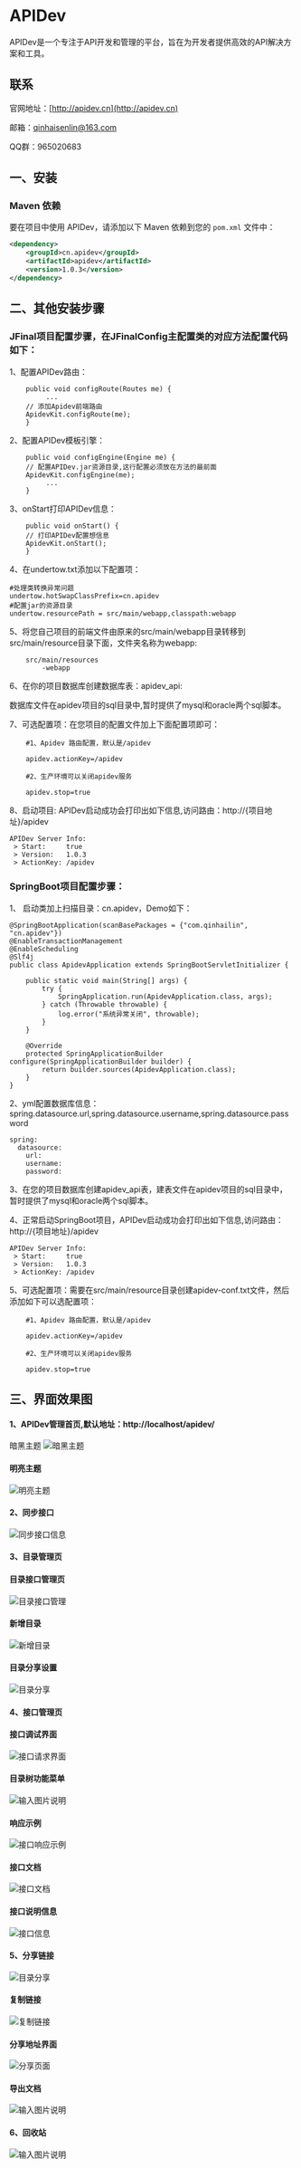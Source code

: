 # APIDev  

APIDev是一个专注于API开发和管理的平台，旨在为开发者提供高效的API解决方案和工具。  

## 联系
官网地址：[http://apidev.cn](http://apidev.cn)

邮箱：qinhaisenlin@163.com

QQ群：965020683

## 一、安装  

### Maven 依赖  

要在项目中使用 APIDev，请添加以下 Maven 依赖到您的 `pom.xml` 文件中：  

```xml  
<dependency>  
    <groupId>cn.apidev</groupId>  
    <artifactId>apidev</artifactId>  
    <version>1.0.3</version>  
</dependency>
```
## 二、其他安装步骤
### JFinal项目配置步骤，在JFinalConfig主配置类的对应方法配置代码如下：
1、配置APIDev路由：
```
    public void configRoute(Routes me) {
         ...
	// 添加Apidev前端路由
	ApidevKit.configRoute(me);
    }
```
2、配置APIDev模板引擎：
```
    public void configEngine(Engine me) {
	// 配置APIDev.jar资源目录,这行配置必须放在方法的最前面
	ApidevKit.configEngine(me);
         ...
    }
```
3、onStart打印APIDev信息：
```
    public void onStart() {
	// 打印APIDev配置想信息
	ApidevKit.onStart();
    }
```
4、在undertow.txt添加以下配置项：
```
#处理类转换异常问题
undertow.hotSwapClassPrefix=cn.apidev
#配置jar的资源目录
undertow.resourcePath = src/main/webapp,classpath:webapp
```
5、将您自己项目的前端文件由原来的src/main/webapp目录转移到src/main/resource目录下面，文件夹名称为webapp:
```
    src/main/resources
	    -webapp
```
6、在你的项目数据库创建数据库表：apidev_api:

数据库文件在apidev项目的sql目录中,暂时提供了mysql和oracle两个sql脚本。

7、可选配置项：在您项目的配置文件加上下面配置项即可：
```
    #1、Apidev 路由配置，默认是/apidev
     
    apidev.actionKey=/apidev
     
    #2、生产环境可以关闭apidev服务
    
    apidev.stop=true
```
8、启动项目:
APIDev启动成功会打印出如下信息,访问路由：http://{项目地址}/apidev
```
APIDev Server Info:
 > Start:     true
 > Version:   1.0.3
 > ActionKey: /apidev
```
### SpringBoot项目配置步骤：
1、 启动类加上扫描目录：cn.apidev，Demo如下：
```
@SpringBootApplication(scanBasePackages = {"com.qinhailin", "cn.apidev"})
@EnableTransactionManagement
@EnableScheduling
@Slf4j
public class ApidevApplication extends SpringBootServletInitializer {

    public static void main(String[] args) {
        try {
            SpringApplication.run(ApidevApplication.class, args);
        } catch (Throwable throwable) {
            log.error("系统异常关闭", throwable);
        }
    }

    @Override
    protected SpringApplicationBuilder configure(SpringApplicationBuilder builder) {
        return builder.sources(ApidevApplication.class);
    }
}
```
2、yml配置数据库信息：spring.datasource.url,spring.datasource.username,spring.datasource.password
```
spring:
  datasource:
    url: 
    username: 
    password: 
```
3、在您的项目数据库创建apidev_api表，建表文件在apidev项目的sql目录中，暂时提供了mysql和oracle两个sql脚本。

4、正常启动SpringBoot项目，APIDev启动成功会打印出如下信息,访问路由：http://{项目地址}/apidev
```
APIDev Server Info:
 > Start:     true
 > Version:   1.0.3
 > ActionKey: /apidev
```
5、可选配置项：需要在src/main/resource目录创建apidev-conf.txt文件，然后添加如下可以选配置项：
```
    #1、Apidev 路由配置，默认是/apidev
     
    apidev.actionKey=/apidev
     
    #2、生产环境可以关闭apidev服务
    
    apidev.stop=true
```



## 三、界面效果图
#### 1、APIDev管理首页,默认地址：http://localhost/apidev/
暗黑主题
![暗黑主题](apidev_black.png)

#### 明亮主题
![明亮主题](apidev_index.png)

#### 2、同步接口
![同步接口信息](apidev_sync.png)

#### 3、目录管理页
#### 目录接口管理页
![目录接口管理](apidev_menu.png)

#### 新增目录
![新增目录](apidev_menu_add.png)

#### 目录分享设置
![目录分享](apidev_share_set.png)

#### 4、接口管理页
#### 接口调试界面
![接口请求界面](apidev_api.png)

#### 目录树功能菜单
![输入图片说明](apidev_tree.png)

#### 响应示例
![接口响应示例](apidev_api_demo.png)

#### 接口文档
![接口文档](apidev_api_doc.png)

#### 接口说明信息
![接口信息](apidev_api_info.png)

#### 5、分享链接
![目录分享](apidev_share_set.png)

#### 复制链接
![复制链接](apidev_share_link_copy.png)

#### 分享地址界面
![分享页面](apidev_share.png)

#### 导出文档
![输入图片说明](imgapidev_download.png)

#### 6、回收站
![输入图片说明](apidev_delete.png)
